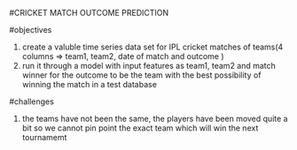 #CRICKET MATCH OUTCOME PREDICTION

#objectives
1. create a valuble time series data set for IPL cricket matches of teams(4 columns => team1, team2, date of match and outcome )
2. run it through a model with input features as team1, team2 and match winner for the outcome to be the team with the best 
                possibility of winning the match in a test database
                
#challenges
1. the teams have not been the same, the players have been moved quite a bit so we cannot pin point the exact team which will
                win the next tournamemt
           
